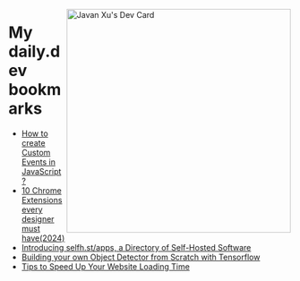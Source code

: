
<a href="https://app.daily.dev/JavanXU"><img align="right" src="https://api.daily.dev/devcards/e45a150971844cd6959a94bb94e861ea.png?r=quw" width="400" alt="Javan Xu's Dev Card"/></a>

# My daily.dev bookmarks
<!-- daily.dev BOOKMARKS:START -->
- [How to create Custom Events in JavaScript?](https://app.daily.dev/posts/HzFOIdNwP?utm_source=rss&utm_medium=bookmarks&utm_campaign=6ueXw3FRNQzpNtewCDbI6)
- [10 Chrome Extensions every designer must have&lpar;2024&rpar;](https://app.daily.dev/posts/2mrfDDofA?utm_source=rss&utm_medium=bookmarks&utm_campaign=6ueXw3FRNQzpNtewCDbI6)
- [Introducing selfh.st/apps, a Directory of Self-Hosted Software](https://app.daily.dev/posts/MYiZUdI02?utm_source=rss&utm_medium=bookmarks&utm_campaign=6ueXw3FRNQzpNtewCDbI6)
- [Building your own Object Detector from Scratch with Tensorflow](https://app.daily.dev/posts/o5b5uES4P?utm_source=rss&utm_medium=bookmarks&utm_campaign=6ueXw3FRNQzpNtewCDbI6)
- [Tips to Speed Up Your Website Loading Time](https://app.daily.dev/posts/FOlYXzLex?utm_source=rss&utm_medium=bookmarks&utm_campaign=6ueXw3FRNQzpNtewCDbI6)
<!-- daily.dev BOOKMARKS:END -->
